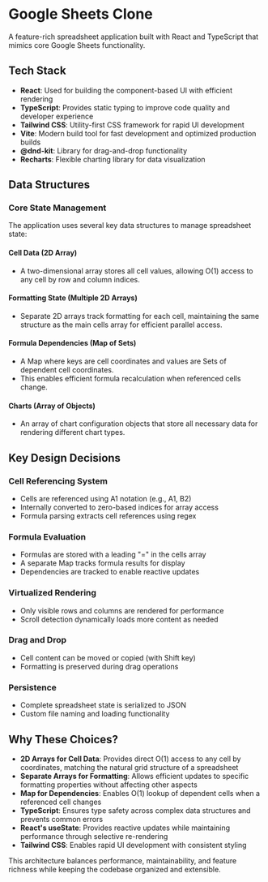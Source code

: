 # Google Sheets Clone

A feature-rich spreadsheet application built with React and TypeScript that mimics core Google Sheets functionality.

## Tech Stack

- **React**: Used for building the component-based UI with efficient rendering
- **TypeScript**: Provides static typing to improve code quality and developer experience
- **Tailwind CSS**: Utility-first CSS framework for rapid UI development
- **Vite**: Modern build tool for fast development and optimized production builds
- **@dnd-kit**: Library for drag-and-drop functionality
- **Recharts**: Flexible charting library for data visualization

## Data Structures

### Core State Management

The application uses several key data structures to manage spreadsheet state:

#### Cell Data (2D Array)
- A two-dimensional array stores all cell values, allowing O(1) access to any cell by row and column indices.

#### Formatting State (Multiple 2D Arrays)
- Separate 2D arrays track formatting for each cell, maintaining the same structure as the main cells array for efficient parallel access.

#### Formula Dependencies (Map of Sets)
- A Map where keys are cell coordinates and values are Sets of dependent cell coordinates.
- This enables efficient formula recalculation when referenced cells change.

#### Charts (Array of Objects)
- An array of chart configuration objects that store all necessary data for rendering different chart types.

## Key Design Decisions

### Cell Referencing System
- Cells are referenced using A1 notation (e.g., A1, B2)
- Internally converted to zero-based indices for array access
- Formula parsing extracts cell references using regex

### Formula Evaluation
- Formulas are stored with a leading "=" in the cells array
- A separate Map tracks formula results for display
- Dependencies are tracked to enable reactive updates

### Virtualized Rendering
- Only visible rows and columns are rendered for performance
- Scroll detection dynamically loads more content as needed

### Drag and Drop
- Cell content can be moved or copied (with Shift key)
- Formatting is preserved during drag operations

### Persistence
- Complete spreadsheet state is serialized to JSON
- Custom file naming and loading functionality

## Why These Choices?

- **2D Arrays for Cell Data**: Provides direct O(1) access to any cell by coordinates, matching the natural grid structure of a spreadsheet
- **Separate Arrays for Formatting**: Allows efficient updates to specific formatting properties without affecting other aspects
- **Map for Dependencies**: Enables O(1) lookup of dependent cells when a referenced cell changes
- **TypeScript**: Ensures type safety across complex data structures and prevents common errors
- **React's useState**: Provides reactive updates while maintaining performance through selective re-rendering
- **Tailwind CSS**: Enables rapid UI development with consistent styling

This architecture balances performance, maintainability, and feature richness while keeping the codebase organized and extensible.